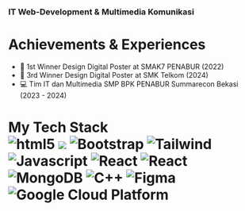 ### IT Web-Development & Multimedia Komunikasi
# Achievements & Experiences
- 🥇 1st Winner Design Digital Poster at SMAK7 PENABUR (2022)
- 🥉 3rd Winner Design Digital Poster at SMK Telkom (2024)
- 💻 Tim IT dan Multimedia SMP BPK PENABUR Summarecon Bekasi (2023 - 2024)
<h1> My Tech Stack <br>
  <h>
  <img alt="html5" src="https://img.shields.io/badge/-HTML5-E34F26?style=flat-square&logo=html5&logoColor=white" />
  <img src="https://img.shields.io/badge/-CSS-1a73e8?style=flat-square&logo=css&logoColor=white" />
  <img alt="Bootstrap" src="https://img.shields.io/badge/-Bootstrap-7953b3?style=flat-square&logo=bootstrap&logoColor=white" />
  <img alt="Tailwind" src="https://img.shields.io/badge/-Tailwind-blue?style=flat-square&logo=tailwindcss&logoColor=white" />
  <img alt="Javascript" src="https://img.shields.io/badge/-JavaScript-f7df1c?style=flat-square&logo=javascript&logoColor=black" />
  <img alt="React" src="https://img.shields.io/badge/-React-45b8d8?style=flat-square&logo=react&logoColor=white" />
  <img alt="React" src="https://img.shields.io/badge/-NodeJS-darkgreen?style=flat-square&logo=nodedotjs&logoColor=white" />
  <img alt="MongoDB" src="https://img.shields.io/badge/-MongoDB Compass-13aa52?style=flat-square&logo=mongodb&logoColor=white" />
  <img alt="C++" src="https://img.shields.io/badge/-C++-darkblue?style=flat-square&logo=cplusplus&logoColor=white" />
  <img alt="Figma" src="https://img.shields.io/badge/-Figma-purple?style=flat-square&logo=figma&logoColor=white" />
  <img alt="Google Cloud Platform" src="https://img.shields.io/badge/-Google_Cloud-1a73e8?style=flat-square&logo=google-cloud&logoColor=white" />
</h1>



  

  


